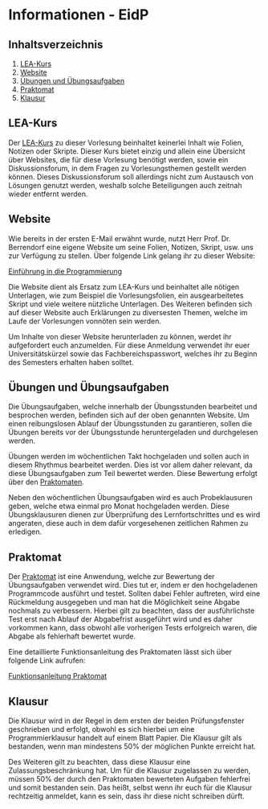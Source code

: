 # Informationen - EidP


## Inhaltsverzeichnis

1. [LEA-Kurs](#lea-kurs)
2. [Website](#website) 
3. [Übungen und Übungsaufgaben](#bungen-und-bungsaufgaben)
4. [Praktomat](#praktomat)
5. [Klausur](#klausur)


## LEA-Kurs

Der [LEA-Kurs](https://lea.hochschule-bonn-rhein-sieg.de/ilias.php?ref_id=1599845&cmdClass=ilrepositorygui&cmdNode=y1&baseClass=ilrepositorygui)
zu dieser Vorlesung beinhaltet keinerlei Inhalt wie Folien, Notizen oder Skripte. Dieser Kurs bietet einzig und allein
eine Übersicht über Websites, die für diese Vorlesung benötigt werden, sowie ein Diskussionsforum, in dem Fragen zu
Vorlesungsthemen gestellt werden können. Dieses Diskussionsforum soll allerdings nicht zum Austausch von Lösungen 
genutzt werden, weshalb solche Beteiligungen auch zeitnah wieder entfernt werden.


## Website

Wie bereits in der ersten E-Mail erwähnt wurde, nutzt Herr Prof. Dr. Berrendorf eine eigene Website um seine Folien,
Notizen, Skript, usw. uns zur Verfügung zu stellen. Über folgende Link gelang ihr zu dieser Website:

[Einführung in die Programmierung](https://berrendorf.inf.h-brs.de/lehre/ws2425/eidp/eidp.html)

Die Website dient als Ersatz zum LEA-Kurs und beinhaltet alle nötigen Unterlagen, wie zum Beispiel die Vorlesungsfolien,
ein ausgearbeitetes Skript und viele weitere nützliche Unterlagen. Des Weiteren befinden sich auf dieser Website auch
Erklärungen zu diversesten Themen, welche im Laufe der Vorlesungen vonnöten sein werden.

Um Inhalte von dieser Website herunterladen zu können, werdet ihr aufgefordert euch anzumelden. Für diese Anmeldung
verwendet ihr euer Universitätskürzel sowie das Fachbereichspasswort, welches ihr zu Beginn des Semesters erhalten
haben solltet.


## Übungen und Übungsaufgaben

Die Übungsaufgaben, welche innerhalb der Übungsstunden bearbeitet und besprochen werden, befinden sich auf der oben
genannten Website. Um einen reibungslosen Ablauf der Übungsstunden zu garantieren, sollen die Übungen bereits vor der
Übungsstunde heruntergeladen und durchgelesen werden.

Übungen werden im wöchentlichen Takt hochgeladen und sollen auch in diesem Rhythmus bearbeitet werden. Dies ist vor
allem daher relevant, da diese Übungsaufgaben zum Teil bewertet werden. Diese Bewertung erfolgt über den
[Praktomaten](#praktomat).

Neben den wöchentlichen Übungsaufgaben wird es auch Probeklausuren geben, welche etwa einmal pro Monat hochgeladen
werden. Diese Übungsklausuren dienen zur Überprüfung des Lernfortschrittes und es wird angeraten, diese auch in dem
dafür vorgesehenen zeitlichen Rahmen zu erledigen.


## Praktomat

Der [Praktomat](https://praktomat.inf.h-brs.de/) ist eine Anwendung, welche zur Bewertung der Übungsaufgaben verwendet wird. Dies tut er, indem er
den hochgeladenen Programmcode ausführt und testet. Sollten dabei Fehler auftreten, wird eine Rückmeldung ausgegeben
und man hat die Möglichkeit seine Abgabe nochmals zu verbessern. Hierbei gilt zu beachten, dass der ausführlichste Test
erst nach Ablauf der Abgabefrist ausgeführt wird und es daher vorkommen kann, dass obwohl alle vorherigen Tests
erfolgreich waren, die Abgabe als fehlerhaft bewertet wurde.

Eine detaillierte Funktionsanleitung des Praktomaten lässt sich über folgende Link aufrufen:

[Funktionsanleitung Praktomat](https://berrendorf.inf.h-brs.de/lehre/ws2425/eidp/praktomat.html)


## Klausur

Die Klausur wird in der Regel in dem ersten der beiden Prüfungsfenster geschrieben und erfolgt, obwohl es sich hierbei
um eine Programmierklausur handelt auf einem Blatt Papier. Die Klausur gilt als bestanden, wenn man mindestens 50% der
möglichen Punkte erreicht hat.

Des Weiteren gilt zu beachten, dass diese Klausur eine Zulassungsbeschränkung hat. Um für die Klausur zugelassen zu
werden, müssen 50% der durch den Praktomaten bewerteten Aufgaben fehlerfrei und somit bestanden sein. Das heißt, selbst
wenn ihr euch für die Klausur rechtzeitig anmeldet, kann es sein, dass ihr diese nicht schreiben dürft.